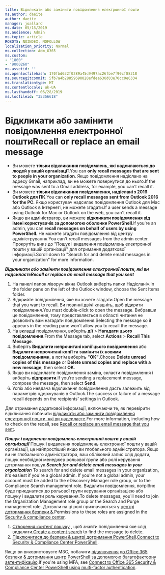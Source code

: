```yaml
---
title: Відкликати або замінити повідомлення електронної пошти
ms.author: daeite
author: daeite
manager: joallard
ms.date: 05/15/2019
ms.audience: Admin
ms.topic: article
ROBOTS: NOINDEX, NOFOLLOW
localization_priority: Normal
ms.collection: Adm_O365
ms.custom:
- "1860"
- "9000260"
ms.assetid: ''
ms.openlocfilehash: 170fbd632f0289a45d9497ac26fbe7f90cf88318
ms.sourcegitcommit: 5fb7a4b28859690020efdea630d03e70cc0e6334
ms.translationtype: MT
ms.contentlocale: uk-UA
ms.lasthandoff: 06/28/2019
ms.locfileid: "35356618"
---
```

# <a name="recall-or-replace-an-email-message"></a><span data-ttu-id="b89bf-102">Відкликати або замінити повідомлення електронної пошти</span><span class="sxs-lookup"><span data-stu-id="b89bf-102">Recall or replace an email message</span></span>

- <span data-ttu-id="b89bf-103">Ви можете **тільки відкликання повідомлень, які надсилаються до людей у вашій організації**.</span><span class="sxs-lookup"><span data-stu-id="b89bf-103">You can **only recall messages that are sent to people in your organization**.</span></span> <span data-ttu-id="b89bf-104">Якщо повідомлення надіслано на адресу Gmail, наприклад, ви не можете повернутися до нього.</span><span class="sxs-lookup"><span data-stu-id="b89bf-104">If the message was sent to a Gmail address, for example, you can't recall it.</span></span>
- <span data-ttu-id="b89bf-105">Ви можете **тільки відкликання повідомлення, надіслані з 2016 Outlook для ПК**.</span><span class="sxs-lookup"><span data-stu-id="b89bf-105">You can **only recall messages sent from Outlook 2016 for the PC**.</span></span> <span data-ttu-id="b89bf-106">Якщо користувач надсилає повідомлення Outlook для Mac або Outlook в Інтернеті, не можете згадати.</span><span class="sxs-lookup"><span data-stu-id="b89bf-106">If a user sends a message using Outlook for Mac or Outlook on the web, you can't recall it.</span></span>
- <span data-ttu-id="b89bf-107">Якщо ви адміністратор, ви можете **відкликати повідомлення від імені користувачів за допомогою оболонки PowerShell**.</span><span class="sxs-lookup"><span data-stu-id="b89bf-107">If you're an admin, you can **recall messages on behalf of users by using PowerShell**.</span></span> <span data-ttu-id="b89bf-108">Не можете згадати повідомлення від центру адміністрування.</span><span class="sxs-lookup"><span data-stu-id="b89bf-108">You can't recall messages from the admin center.</span></span> <span data-ttu-id="b89bf-109">Прокрутіть вниз до "Пошук і видалення повідомлень електронної пошти у вашій організації" для отримання додаткової інформації.</span><span class="sxs-lookup"><span data-stu-id="b89bf-109">Scroll down to "Search for and delete email messages in your organization" for more information.</span></span>

<span data-ttu-id="b89bf-110">***Відкликати або замінити повідомлення електронної пошти, які ви надсилаєте***</span><span class="sxs-lookup"><span data-stu-id="b89bf-110">***Recall or replace an email message that you sent***</span></span>

1. <span data-ttu-id="b89bf-111">На панелі папок ліворуч вікна Outlook виберіть папки Надіслані».</span><span class="sxs-lookup"><span data-stu-id="b89bf-111">In the folder pane on the left of the Outlook window, choose the Sent Items folder.</span></span>
2. <span data-ttu-id="b89bf-112">Відкрийте повідомлення, яке ви хочете згадати.</span><span class="sxs-lookup"><span data-stu-id="b89bf-112">Open the message that you want to recall.</span></span> <span data-ttu-id="b89bf-113">Ви повинні двічі клацніть, щоб відкрити повідомлення.</span><span class="sxs-lookup"><span data-stu-id="b89bf-113">You must double-click to open the message.</span></span> <span data-ttu-id="b89bf-114">Вибравши це повідомлення, тому представляється в області читання не дозволить вам нагадати повідомлення.</span><span class="sxs-lookup"><span data-stu-id="b89bf-114">Selecting the message so it appears in the reading pane won't allow you to recall the message.</span></span>
3. <span data-ttu-id="b89bf-115">На вкладці повідомлення, виберіть **дії** > **Нагадати цього повідомлення**.</span><span class="sxs-lookup"><span data-stu-id="b89bf-115">From the Message tab, select **Actions** > **Recall This Message**.</span></span>
4. <span data-ttu-id="b89bf-116">Виберіть **Видалити непрочитані копії цього повідомлення** або **Видалити непрочитані копії та замінити їх новими повідомленнями**, а потім виберіть **"OK"**.</span><span class="sxs-lookup"><span data-stu-id="b89bf-116">Choose **Delete unread copies of this message** or **Delete unread copies and replace with a new message**, then select **OK**.</span></span>
5. <span data-ttu-id="b89bf-117">Якщо ви надсилаєте повідомлення заміна, скласти повідомлення і виберіть **відправити**.</span><span class="sxs-lookup"><span data-stu-id="b89bf-117">If you’re sending a replacement message, compose the message, then select **Send**.</span></span>
6. <span data-ttu-id="b89bf-118">Успіх або невдача відкликання повідомлення дасть залежить від параметрів одержувачів в Outlook.</span><span class="sxs-lookup"><span data-stu-id="b89bf-118">The success or failure of a message recall depends on the recipients' settings in Outlook.</span></span>

<span data-ttu-id="b89bf-119">Для отримання додаткової інформації, включаючи те, як перевірити відкликання побачити [відкликати або замінити повідомлення електронної пошти, які ви надсилаєте](https://support.office.com/article/35027f88-d655-4554-b4f8-6c0729a723a0).</span><span class="sxs-lookup"><span data-stu-id="b89bf-119">For more information, including how to check on the recall, see [Recall or replace an email message that you sent](https://support.office.com/article/35027f88-d655-4554-b4f8-6c0729a723a0).</span></span>

<span data-ttu-id="b89bf-120">***Пошук і видалення повідомлень електронної пошти у вашій організації*** Пошук і видалення повідомлень електронної пошти у вашій організації, це найпростіший якщо ви глобального адміністратора. Якщо ви не глобального адміністратора, ваш обліковий запис слід додати, пошук необхідної менеджер рольової групи або ролі керування дотримання пошук.</span><span class="sxs-lookup"><span data-stu-id="b89bf-120">***Search for and delete email messages in your organization*** To search for and delete email messages in your organization, it's easiest if you're a global admin. If you're not a global admin, your account must be added to the eDiscovery Manager role group, or to the Compliance Search management role.</span></span> <span data-ttu-id="b89bf-121">Видалити повідомлення, потрібно буде приєднатися до рольової групи керування організацією або пошуку і видалити роль керування.</span><span class="sxs-lookup"><span data-stu-id="b89bf-121">To delete messages, you'll need to join the Organization Management role group or the Search and Purge management role.</span></span> <span data-ttu-id="b89bf-122">Дозволи на ці ролі призначаються у [центрі дотримання безпеки &](https://protection.office.com/).</span><span class="sxs-lookup"><span data-stu-id="b89bf-122">Permissions to these roles are assigned in the [Security & compliance center](https://protection.office.com/).</span></span>

1. <span data-ttu-id="b89bf-123">[Створення контент пошуку](https://docs.microsoft.com/office365/securitycompliance/content-search) , щоб знайти повідомлення яке слід видалити.</span><span class="sxs-lookup"><span data-stu-id="b89bf-123">[Create a content search](https://docs.microsoft.com/office365/securitycompliance/content-search) to find the message to delete.</span></span>
2. <span data-ttu-id="b89bf-124">[Підключитися до безпеки & центрі дотримання PowerShell](https://docs.microsoft.com/powershell/exchange/office-365-scc/connect-to-scc-powershell/connect-to-scc-powershell?view=exchange-ps).</span><span class="sxs-lookup"><span data-stu-id="b89bf-124">[Connect to Security & Compliance Center PowerShell](https://docs.microsoft.com/powershell/exchange/office-365-scc/connect-to-scc-powershell/connect-to-scc-powershell?view=exchange-ps).</span></span> 

<span data-ttu-id="b89bf-125">Якщо ви використовуєте МЗС, побачити [підключення до Office 365 безпеки & дотримання центр PowerShell за допомогою багатофакторну автентифікацію](https://docs.microsoft.com/powershell/exchange/office-365-scc/connect-to-scc-powershell/mfa-connect-to-scc-powershell?view=exchange-ps).</span><span class="sxs-lookup"><span data-stu-id="b89bf-125">If you're using MFA, see [Connect to Office 365 Security & Compliance Center PowerShell using multi-factor authentication](https://docs.microsoft.com/powershell/exchange/office-365-scc/connect-to-scc-powershell/mfa-connect-to-scc-powershell?view=exchange-ps).</span></span> 
